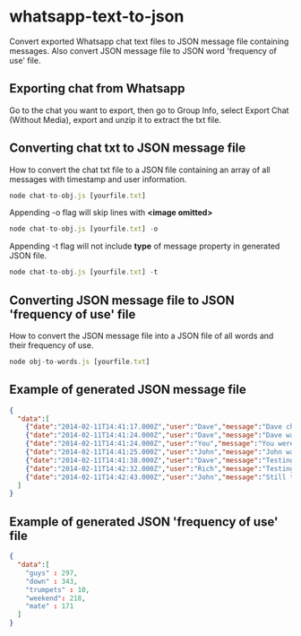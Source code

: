 # whatsapp-text-to-json
Convert exported Whatsapp chat text files to JSON message file containing messages. Also convert JSON message file to JSON word 'frequency of use' file.

## Exporting chat from Whatsapp
Go to the chat you want to export, then go to Group Info, select Export Chat (Without Media), export and unzip it to extract the txt file.

## Converting chat txt to JSON message file
How to convert the chat txt file to a JSON file containing an array of all messages with timestamp and user information.
```javascript
node chat-to-obj.js [yourfile.txt]
```
Appending -o flag will skip lines with **&lt;image omitted&gt;**
```javascript
node chat-to-obj.js [yourfile.txt] -o
```
Appending -t flag will not include **type** of message property in generated JSON file.
```javascript
node chat-to-obj.js [yourfile.txt] -t
```

## Converting JSON message file to JSON 'frequency of use' file
How to convert the JSON message file into a JSON file of all words and their frequency of use.
```javascript
node obj-to-words.js [yourfile.txt]
```

## Example of generated JSON message file 
```JSON
{
  "data":[
    {"date":"2014-02-11T14:41:17.000Z","user":"Dave","message":"Dave changed the subject to “Test Chat”","type":"action"},
    {"date":"2014-02-11T14:41:24.000Z","user":"Dave","message":"Dave was added","type":"action"},
    {"date":"2014-02-11T14:41:24.000Z","user":"You","message":"You were added","type":"action"},
    {"date":"2014-02-11T14:41:25.000Z","user":"John","message":"John was added","type":"action"},
    {"date":"2014-02-11T14:41:38.000Z","user":"Dave","message":"Testing testing, this is a test message","type":"message"},
    {"date":"2014-02-11T14:42:32.000Z","user":"Rich","message":"Testing again.","type":"message"},
    {"date":"2014-02-11T14:42:43.000Z","user":"John","message":"Still testing...?","type":"message"}
  ]
}
```
## Example of generated JSON 'frequency of use' file 
```JSON
{
  "data":[
    "guys" : 297,
    "down" : 343,
    "trumpets" : 10,
    "weekend": 218,
    "mate" : 171
  ]
}
```
